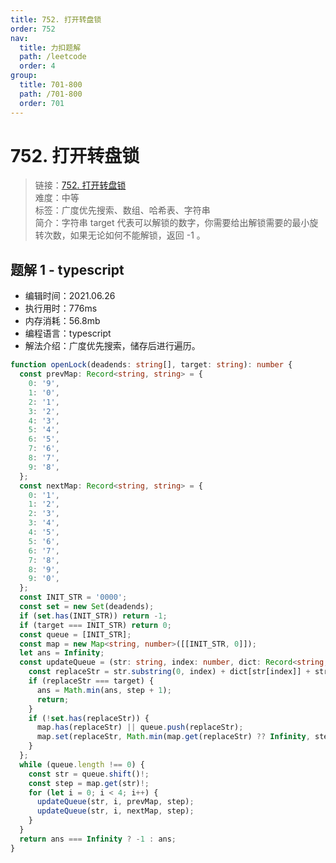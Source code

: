 ```yaml
---
title: 752. 打开转盘锁
order: 752
nav:
  title: 力扣题解
  path: /leetcode
  order: 4
group:
  title: 701-800
  path: /701-800
  order: 701
---
```


# 752. 打开转盘锁

> 链接：[752. 打开转盘锁](https://leetcode-cn.com/problems/open-the-lock/)  
> 难度：中等  
> 标签：广度优先搜索、数组、哈希表、字符串  
> 简介：字符串 target 代表可以解锁的数字，你需要给出解锁需要的最小旋转次数，如果无论如何不能解锁，返回 -1 。

## 题解 1 - typescript

- 编辑时间：2021.06.26
- 执行用时：776ms
- 内存消耗：56.8mb
- 编程语言：typescript
- 解法介绍：广度优先搜索，储存后进行遍历。

```typescript
function openLock(deadends: string[], target: string): number {
  const prevMap: Record<string, string> = {
    0: '9',
    1: '0',
    2: '1',
    3: '2',
    4: '3',
    5: '4',
    6: '5',
    7: '6',
    8: '7',
    9: '8',
  };
  const nextMap: Record<string, string> = {
    0: '1',
    1: '2',
    2: '3',
    3: '4',
    4: '5',
    5: '6',
    6: '7',
    7: '8',
    8: '9',
    9: '0',
  };
  const INIT_STR = '0000';
  const set = new Set(deadends);
  if (set.has(INIT_STR)) return -1;
  if (target === INIT_STR) return 0;
  const queue = [INIT_STR];
  const map = new Map<string, number>([[INIT_STR, 0]]);
  let ans = Infinity;
  const updateQueue = (str: string, index: number, dict: Record<string, string>, step: number) => {
    const replaceStr = str.substring(0, index) + dict[str[index]] + str.substring(index + 1);
    if (replaceStr === target) {
      ans = Math.min(ans, step + 1);
      return;
    }
    if (!set.has(replaceStr)) {
      map.has(replaceStr) || queue.push(replaceStr);
      map.set(replaceStr, Math.min(map.get(replaceStr) ?? Infinity, step + 1));
    }
  };
  while (queue.length !== 0) {
    const str = queue.shift()!;
    const step = map.get(str)!;
    for (let i = 0; i < 4; i++) {
      updateQueue(str, i, prevMap, step);
      updateQueue(str, i, nextMap, step);
    }
  }
  return ans === Infinity ? -1 : ans;
}
```
